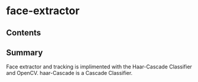# face-extractor



## Contents

## Summary
Face extractor and tracking is implimented with the Haar-Cascade Classifier and OpenCV. haar-Cascade is a Cascade Classifier.
